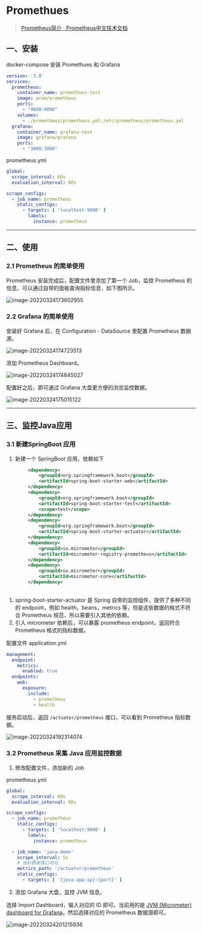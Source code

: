 # Promethues

> [Prometheus简介 · Prometheus中文技术文档](https://www.prometheus.wang/quickstart/why-monitor.html)

## 一、安装

docker-compose 安装 Promethues 和 Grafana

```yml
version: '3.8'
services:
  prometheus:
    container_name: promethues-test
    image: prom/prometheus
    ports:
      - "9090:9090"
    volumes:
      - ./prometheus/prometheus.yml:/etc/prometheus/prometheus.yml
  grafana:
    container_name: grafana-test
    image: grafana/grafana
    ports:
      - "3000:3000"
```

prometheus.yml

```yml
global:
  scrape_interval: 60s
  evaluation_interval: 60s

scrape_configs:
  - job_name: prometheus
    static_configs:
      - targets: [ 'localhost:9090' ]
        labels:
          instance: prometheus
```

---

## 二、使用

### 2.1 Prometheus 的简单使用

Prometheus 安装完成后，配置文件里添加了第一个 Job，监控 Prometheus 的信息，可以通过自带的面板查询指标信息，如下图所示。

![image-20220324173602955](https://cdn.jsdelivr.net/gh/chenqi4547/image-repo@master/prom/image-20220324173602955.png)

### 2.2 Grafana 的简单使用

安装好 Grafana 后，在 Configuration - DataSource 里配置 Prometheus 数据源。

![image-20220324174723513](https://cdn.jsdelivr.net/gh/chenqi4547/image-repo@master/prom/image-20220324174723513.png)

添加 Prometheus Dashboard。

![image-20220324174845027](https://cdn.jsdelivr.net/gh/chenqi4547/image-repo@master/prom/image-20220324174845027.png)

配置好之后，即可通过 Grafana 大盘更方便的浏览监控数据。

![image-20220324175015122](https://cdn.jsdelivr.net/gh/chenqi4547/image-repo@master/prom/image-20220324175015122.png)

---

## 三、监控Java应用 

### 3.1 新建SpringBoot 应用

1. 新建一个 SpringBoot 应用，依赖如下

```xml
        <dependency>
            <groupId>org.springframework.boot</groupId>
            <artifactId>spring-boot-starter-web</artifactId>
        </dependency>
        <dependency>
            <groupId>org.springframework.boot</groupId>
            <artifactId>spring-boot-starter-test</artifactId>
            <scope>test</scope>
        </dependency>
        <dependency>
            <groupId>org.springframework.boot</groupId>
            <artifactId>spring-boot-starter-actuator</artifactId>
        </dependency>
        <dependency>
            <groupId>io.micrometer</groupId>
            <artifactId>micrometer-registry-prometheus</artifactId>
        </dependency>
        <dependency>
            <groupId>io.micrometer</groupId>
            <artifactId>micrometer-core</artifactId>
        </dependency>
    
```

1. spring-boot-starter-actuator 是 Spring 自带的监控组件，提供了多种不同的 endpoint，例如 health，beans，metrics 等，但是这些数据的格式不符合 Prometheus 规范，所以需要引入其他的依赖。
2. 引入 micrometer 依赖后，可以暴露 prometheus endpoint，返回符合 Prometheus 格式的指标数据。

配置文件 application.yml

```yml
management:
  endpoint:
    metrics:
      enabled: true
  endpoints:
    web:
      exposure:
        include:
          - prometheus
          - health
```

服务启动后，返回 `/actuator/prometheus` 接口，可以看到 Prometheus 指标数据。

![image-20220324192314074](https://cdn.jsdelivr.net/gh/chenqi4547/image-repo@master/prom/image-20220324192314074.png)



### 3.2 Prometheus 采集 Java 应用监控数据

1. 修改配置文件，添加新的 Job

prometheus.yml

```yml
global:
  scrape_interval: 60s
  evaluation_interval: 60s

scrape_configs:
  - job_name: prometheus
    static_configs:
      - targets: [ 'localhost:9090' ]
        labels:
          instance: prometheus

  - job_name: 'java-demo'
    scrape_interval: 5s
    # 指标数据接口地址
    metrics_path: '/actuator/prometheus'
    static_configs:
      - targets: [ '{java-app-ip}:{port}' ]
```

2. 添加 Grafana 大盘，监控 JVM 信息。

选择 Import Dashboard，输入对应的 ID 即可。当前用的是 [JVM (Micrometer) dashboard for Grafana](https://grafana.com/grafana/dashboards/4701)，然后选择对应的 Prometheus 数据源即可。

![image-20220324201215936](https://cdn.jsdelivr.net/gh/chenqi4547/image-repo@master/prom/image-20220324201215936.png)



 